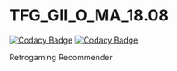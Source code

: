 # TFG_GII_O_MA_18.08

[![Codacy Badge](https://api.codacy.com/project/badge/Grade/168550664bc049b98ee9c62ba0a74196)](https://app.codacy.com/app/raulolles/TFG_GII_O_MA_18.08?utm_source=github.com&utm_medium=referral&utm_content=raulolles/TFG_GII_O_MA_18.08&utm_campaign=Badge_Grade_Dashboard)
[![Codacy Badge](https://api.codacy.com/project/badge/Coverage/3873c7a1ed9449428b18c4d2b038144c)](https://www.codacy.com/app/raulolles/TFG_GII_O_MA_18.08?utm_source=github.com&utm_medium=referral&utm_content=raulolles/TFG_GII_O_MA_18.08&utm_campaign=Badge_Coverage)


Retrogaming Recommender

